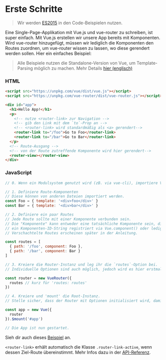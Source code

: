 # Erste Schritte

> Wir werden [ES2015](https://github.com/lukehoban/es6features) in den Code-Beispielen nutzen.

Eine Single-Page-Applikation mit Vue.js und vue-router zu schreiben, ist super einfach. Mit Vue.js erstellen wir unsere App bereits mit Komponenten. Wird vue-router hinzugefügt, müssen wir lediglich die Komponenten den Routes zuordnen, um vue-router wissen zu lassen, wo diese gerendert werden sollen. Hier ein einfaches Beispiel:

> Alle Beispiele nutzen die Standalone-Version von Vue, um Template-Parsing möglich zu machen. Mehr Details [hier (englisch)](http://vuejs.org/guide/installation.html#Standalone-vs-Runtime-only-Build)

### HTML

``` html
<script src="https://unpkg.com/vue/dist/vue.js"></script>
<script src="https://unpkg.com/vue-router/dist/vue-router.js"></script>

<div id="app">
  <h1>Hello App!</h1>
  <p>
    <!-- nutze <router-link> zur Navigation -->
    <!-- gib den Link mit dem `to`-Prop an -->
    <!-- <router-link> wird standardmäßig als <a> gerendert-->
    <router-link to="/foo">Go to Foo</router-link>
    <router-link to="/bar">Go to Bar</router-link>
  </p>
  <!-- Route-Ausgang -->
  <!-- von der Route zutreffende Komponente wird hier gerendert-->
  <router-view></router-view>
</div>
```

### JavaScript

``` js
// 0. Wenn ein Modulsystem genutzt wird (zB. via vue-cli), importiere Vue sowie VueRouter und rufe Vue.use(VueRouter) auf.

// 1. Definiere Route-Komponenten
// Diese können von anderen Dateien importiert werden.
const Foo = { template: '<div>foo</div>' }
const Bar = { template: '<div>bar</div>' }

// 2. Definiere ein paar Routes
// Jede Route sollte mit einer Komponente verbunden sein.
// Die "Komponente" kann entweder eine tatsächliche Komponente sein, die via Vue.extend() erstellt wird,
// ein Komponenten-ID-String registriert via Vue.component() oder lediglich ein Optionsobjekt der Komponent.
// Verschachtelte Routes erscheinen später in der Anleitung.

const routes = [
  { path: '/foo', component: Foo },
  { path: '/bar', component: Bar }
]

// 3. Kreiere die Router-Instanz und leg ihr die `routes`-Option bei.
// Individuelle Optionen sind auch möglich, jedoch wird es hier erstmal einfach gehalten.

const router = new VueRouter({
  routes // kurz für 'routes: routes'
})

// 4. Kreiere und 'mount' die Root-Instanz.
// Stelle sicher, dass der Router mit Optionen initialisiert wird, damit die App diesen nutzen kann.

const app = new Vue({
  router
}).$mount('#app')

// Die App ist nun gestartet.
```
Sieh dir auch dieses [Beispiel](http://jsfiddle.net/yyx990803/xgrjzsup/) an.

`<router-link>` erhält automatisch die Klasse `.router-link-active`, wenn dessen Ziel-Route übereinstimmt. Mehr Infos dazu in der [API-Referenz](../api/router-link.md).
